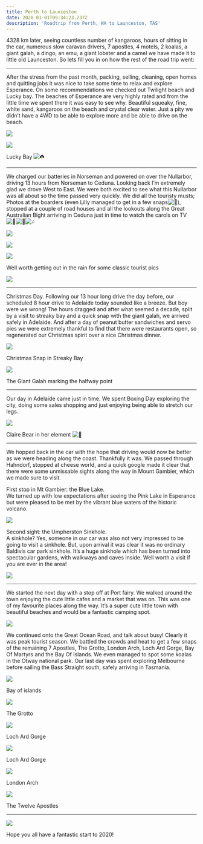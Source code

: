 ```yaml
---
title: Perth to Launceston
date: 2020-01-01T09:34:23.237Z
description: 'Roadtrip from Perth, WA to Launceston, TAS'
---
```

4328 km later, seeing countless number of kangaroos, hours of sitting in the car, numerous slow caravan drivers, 7 apostles, 4 motels, 2 koalas, a giant galah, a dingo, an emu, a giant lobster and a camel we have made it to little old Launceston. So lets fill you in on how the rest of the road trip went:

- - -

After the stress from the past month, packing, selling, cleaning, open homes and quitting jobs it was nice to take some time to relax and explore Esperance. On some recommendations we checked out Twilight beach and Lucky bay. The beaches of Esperance are very highly rated and from the little time we spent there it was easy to see why. Beautiful squeaky, fine, white sand, kangaroos on the beach and crystal clear water. Just a pity we didn’t have a 4WD to be able to explore more and be able to drive on the beach.

![](https://twotravellingaussies.files.wordpress.com/2020/01/30b4021c-405a-48de-8f06-79d3a839c8ce.jpg?w=1024)

![](https://twotravellingaussies.files.wordpress.com/2020/01/img_0864.jpg?w=1024)

Lucky Bay ![☘️](https://s0.wp.com/wp-content/mu-plugins/wpcom-smileys/twemoji/2/svg/2618.svg)

- - -

We charged our batteries in Norseman and powered on over the Nullarbor, driving 13 hours from Norseman to Ceduna. Looking back I’m extremely glad we drove West to East. We were both excited to see what this Nullarbor was all about so the time passed very quickly. We did all the touristy musts; Photos at the boarders (even Lilly managed to get in a few snaps![🐰](https://s0.wp.com/wp-content/mu-plugins/wpcom-smileys/twemoji/2/svg/1f430.svg)), stopped at a couple of road houses and all the lookouts along the Great Australian Bight arriving in Ceduna just in time to watch the carols on TV ![🎄](https://s0.wp.com/wp-content/mu-plugins/wpcom-smileys/twemoji/2/svg/1f384.svg)![🎅](https://s0.wp.com/wp-content/mu-plugins/wpcom-smileys/twemoji/2/svg/1f385.svg)![🎶](https://s0.wp.com/wp-content/mu-plugins/wpcom-smileys/twemoji/2/svg/1f3b6.svg)

![](https://twotravellingaussies.files.wordpress.com/2020/01/b1018338-21c0-4975-bf15-b3a8e9be46d0.jpg?w=1024)

![](https://twotravellingaussies.files.wordpress.com/2020/01/dbd33897-bf09-49c1-91d8-79a8e25f511d.jpg?w=1024)

![](https://twotravellingaussies.files.wordpress.com/2020/01/9aba4eb3-b3f9-4c07-8826-37d6e0565463.jpg?w=1024)

Well worth getting out in the rain for some classic tourist pics

![](https://twotravellingaussies.files.wordpress.com/2020/01/9f9bc06e-f39b-4d8a-b5e7-c856c00e4b06.jpg?w=1024)

- - -

Christmas Day. Following our 13 hour long drive the day before, our scheduled 8 hour drive to Adelaide today sounded like a breeze. But boy were we wrong! The hours dragged and after what seemed a decade, split by a visit to streaky bay and a quick snap with the giant galah, we arrived safely in Adelaide. And after a day of peanut butter sandwiches and servo pies we were extremely thankful to find that there were restaurants open, so regenerated our Christmas spirit over a nice Christmas dinner.

![](https://twotravellingaussies.files.wordpress.com/2020/01/2b091de6-08fa-4be3-9e47-788d4412718f.jpg?w=1024)

Christmas Snap in Streaky Bay

![](https://twotravellingaussies.files.wordpress.com/2020/01/4e02b32c-3348-4a06-bac6-30f0dae44cbb.jpg?w=1024)

The Giant Galah marking the halfway point

- - -

Our day in Adelaide came just in time. We spent Boxing Day exploring the city, doing some sales shopping and just enjoying being able to stretch our legs.

![](https://twotravellingaussies.files.wordpress.com/2020/01/f6bf03b5-0a7a-42be-b134-7f07457bfa21.jpg?w=1024)

Claire Bear in her element ![🐻](https://s0.wp.com/wp-content/mu-plugins/wpcom-smileys/twemoji/2/svg/1f43b.svg)

- - -

We hopped back in the car with the hope that driving would now be better as we were heading along the coast. Thankfully it was. We passed through Hahndorf, stopped at cheese world, and a quick google made it clear that there were some unmissable sights along the way in Mount Gambier, which we made sure to visit.

First stop in Mt Gambier: the Blue Lake.\
We turned up with low expectations after seeing the Pink Lake in Esperance but were pleased to be met by the vibrant blue waters of the historic volcano.

![](https://twotravellingaussies.files.wordpress.com/2020/01/189c2496-7147-471b-a5f6-41deb5982ee6.jpg)

Second sight: the Umpherston Sinkhole.\
A sinkhole? Yes, someone in our car was also not very impressed to be going to visit a sinkhole. But, upon arrival it was clear it was no ordinary Baldivis car park sinkhole. It’s a huge sinkhole which has been turned into spectacular gardens, with walkways and caves inside. Well worth a visit if you are ever in the area!

![](https://twotravellingaussies.files.wordpress.com/2020/01/12380753-cadd-4b66-b424-f42303f41f7c.jpg?w=1024)

- - -

We started the next day with a stop off at Port fairy. We walked around the town enjoying the cute little cafes and a market that was on. This was one of my favourite places along the way. It’s a super cute little town with beautiful beaches and would be a fantastic camping spot.

![](https://twotravellingaussies.files.wordpress.com/2020/01/c9a5dc55-7916-4215-b909-d50f225e14dc.jpg)

We continued onto the Great Ocean Road, and talk about busy! Clearly it was peak tourist season. We battled the crowds and heat to get a few snaps of the remaining 7 Apostles, The Grotto, London Arch, Loch Ard Gorge, Bay Of Martyrs and the Bay Of Islands. We even managed to spot some koalas in the Otway national park. Our last day was spent exploring Melbourne before sailing the Bass Straight south, safely arriving in Tasmania.

![](https://twotravellingaussies.files.wordpress.com/2020/01/fd8ad958-26cb-45cc-82cf-09bb46333e43.jpg?w=1024)

Bay of islands

![](https://twotravellingaussies.files.wordpress.com/2020/01/fc4bc222-55dd-4963-9dc1-ca0cb86269cd.jpg?w=768)

The Grotto

![](https://twotravellingaussies.files.wordpress.com/2020/01/8cd800cd-f514-4df9-81a6-ddd7875a0674.jpg?w=768)

Loch Ard Gorge

![](https://twotravellingaussies.files.wordpress.com/2020/01/8d15dd92-e057-45b5-8381-3b2dfb065a84.jpg?w=1024)

Loch Ard Gorge

![](https://twotravellingaussies.files.wordpress.com/2020/01/8d15dd92-e057-45b5-8381-3b2dfb065a84.jpg?w=1024)

London Arch

![](https://twotravellingaussies.files.wordpress.com/2020/01/d4f834af-d7dd-4789-aca7-897f7cb8163b.jpg?w=1024)

The Twelve Apostles

- - -

![](https://twotravellingaussies.files.wordpress.com/2020/01/img_1185-1.jpg)

Hope you all have a fantastic start to 2020!
